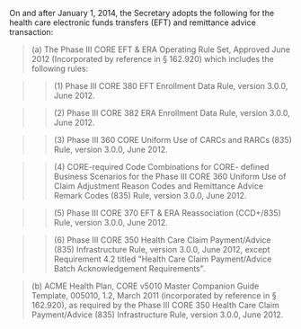 On and after January 1, 2014, the Secretary adopts the following for the health care electronic funds transfers (EFT) and remittance advice transaction:

> (a) The Phase III CORE EFT & ERA Operating Rule Set, Approved June 2012 (Incorporated by reference in § 162.920) which includes the following rules:

> > (1) Phase III CORE 380 EFT Enrollment Data Rule, version 3.0.0, June 2012.
 
> > (2) Phase III CORE 382 ERA Enrollment Data Rule, version 3.0.0, June 2012.

> > (3) Phase III 360 CORE Uniform Use of CARCs and RARCs (835) Rule, version 3.0.0, June 2012.

> > (4) CORE-required Code Combinations for CORE- defined Business Scenarios for the Phase III CORE 360 Uniform Use of Claim Adjustment Reason Codes and Remittance Advice Remark Codes (835) Rule, version 3.0.0, June 2012.

> > (5) Phase III CORE 370 EFT & ERA Reassociation (CCD+/835) Rule, version 3.0.0, June 2012.

> > (6) Phase III CORE 350 Health Care Claim Payment/Advice (835) Infrastructure Rule, version 3.0.0, June 2012, except Requirement 4.2 titled "Health Care Claim Payment/Advice Batch Acknowledgement Requirements".

> (b) ACME Health Plan, CORE v5010 Master Companion Guide Template, 005010, 1.2, March 2011 (incorporated by reference in § 162.920), as required by the Phase III CORE 350 Health Care Claim Payment/Advice (835) Infrastructure Rule, version 3.0.0, June 2012.
